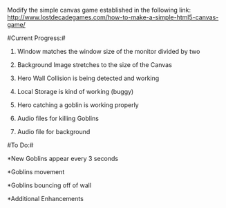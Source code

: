 Modify the simple canvas game established in the following link: http://www.lostdecadegames.com/how-to-make-a-simple-html5-canvas-game/

#Current Progress:#

1. Window matches the window size of the monitor divided by two

2. Background Image stretches to the size of the Canvas

3. Hero Wall Collision is being detected and working

4. Local Storage is kind of working (buggy)

5. Hero catching a goblin is working properly

6. Audio files for killing Goblins

7. Audio file for background

#To Do:#

*New Goblins appear every 3 seconds

*Goblins movement

*Goblins bouncing off of wall



*Additional Enhancements
